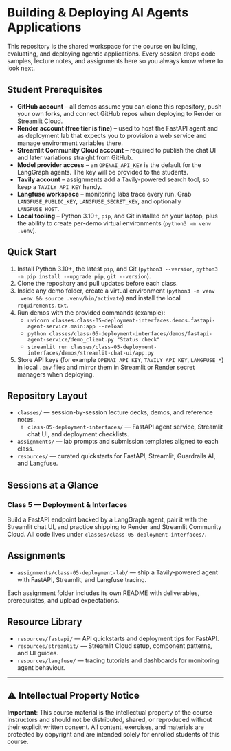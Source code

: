 # Building & Deploying AI Agents Applications

This repository is the shared workspace for the course on building, evaluating, and deploying agentic applications. Every session drops code samples, lecture notes, and assignments here so you always know where to look next.

## Student Prerequisites
- **GitHub account** – all demos assume you can clone this repository, push your own forks, and connect GitHub repos when deploying to Render or Streamlit Cloud.
- **Render account (free tier is fine)** – used to host the FastAPI agent and as deployment lab that expects you to provision a web service and manage environment variables there.
- **Streamlit Community Cloud account** – required to publish the chat UI and later variations straight from GitHub.
- **Model provider access** – an `OPENAI_API_KEY` is the default for the LangGraph agents. The key will be provided to the students.
- **Tavily account** – assignments add a Tavily-powered search tool, so keep a `TAVILY_API_KEY` handy.
- **Langfuse workspace** – monitoring labs trace every run. Grab `LANGFUSE_PUBLIC_KEY`, `LANGFUSE_SECRET_KEY`, and optionally `LANGFUSE_HOST`.
- **Local tooling** – Python 3.10+, `pip`, and Git installed on your laptop, plus the ability to create per-demo virtual environments (`python3 -m venv .venv`).

## Quick Start
1. Install Python 3.10+, the latest `pip`, and Git (`python3 --version`, `python3 -m pip install --upgrade pip`, `git --version`).
2. Clone the repository and pull updates before each class.
3. Inside any demo folder, create a virtual environment (`python3 -m venv .venv && source .venv/bin/activate`) and install the local `requirements.txt`.
4. Run demos with the provided commands (example):
   - `uvicorn classes.class-05-deployment-interfaces.demos.fastapi-agent-service.main:app --reload`
   - `python classes/class-05-deployment-interfaces/demos/fastapi-agent-service/demo_client.py "Status check"`
   - `streamlit run classes/class-05-deployment-interfaces/demos/streamlit-chat-ui/app.py`
5. Store API keys (for example `OPENAI_API_KEY`, `TAVILY_API_KEY`, `LANGFUSE_*`) in local `.env` files and mirror them in Streamlit or Render secret managers when deploying.

## Repository Layout
- `classes/` — session-by-session lecture decks, demos, and reference notes.
  - `class-05-deployment-interfaces/` — FastAPI agent service, Streamlit chat UI, and deployment checklists.
- `assignments/` — lab prompts and submission templates aligned to each class.
- `resources/` — curated quickstarts for FastAPI, Streamlit, Guardrails AI, and Langfuse.

## Sessions at a Glance
### Class 5 — Deployment & Interfaces
Build a FastAPI endpoint backed by a LangGraph agent, pair it with the Streamlit chat UI, and practice shipping to Render and Streamlit Community Cloud. All code lives under `classes/class-05-deployment-interfaces/`.

## Assignments
- `assignments/class-05-deployment-lab/` — ship a Tavily-powered agent with FastAPI, Streamlit, and Langfuse tracing.

Each assignment folder includes its own README with deliverables, prerequisites, and upload expectations.

## Resource Library
- `resources/fastapi/` — API quickstarts and deployment tips for FastAPI.
- `resources/streamlit/` — Streamlit Cloud setup, component patterns, and UI guides.
- `resources/langfuse/` — tracing tutorials and dashboards for monitoring agent behaviour.

---

## ⚠️ Intellectual Property Notice

**Important**: This course material is the intellectual property of the course instructors and should not be distributed, shared, or reproduced without their explicit written consent. All content, exercises, and materials are protected by copyright and are intended solely for enrolled students of this course.
